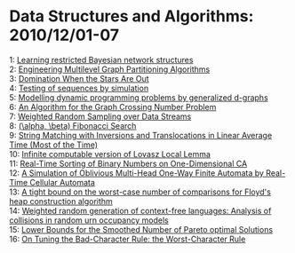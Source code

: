 # Data Structures and Algorithms: 2010/12/01-07  
1: [Learning restricted Bayesian network structures](https://doi.org/10.48550/arXiv.1011.6664)  
2: [Engineering Multilevel Graph Partitioning Algorithms](https://doi.org/10.48550/arXiv.1012.0006)  
3: [Domination When the Stars Are Out](https://doi.org/10.48550/arXiv.1012.0012)  
4: [Testing of sequences by simulation](https://doi.org/10.48550/arXiv.1012.0032)  
5: [Modelling dynamic programming problems by generalized d-graphs](https://doi.org/10.48550/arXiv.1012.0058)  
6: [An Algorithm for the Graph Crossing Number Problem](https://doi.org/10.48550/arXiv.1012.0255)  
7: [Weighted Random Sampling over Data Streams](https://doi.org/10.48550/arXiv.1012.0256)  
8: [(\alpha, \beta) Fibonacci Search](https://doi.org/10.48550/arXiv.1012.0259)  
9: [String Matching with Inversions and Translocations in Linear Average  Time (Most of the Time)](https://doi.org/10.48550/arXiv.1012.0280)  
10: [Infinite computable version of Lovasz Local Lemma](https://doi.org/10.48550/arXiv.1012.0557)  
11: [Real-Time Sorting of Binary Numbers on One-Dimensional CA](https://doi.org/10.48550/arXiv.1012.0674)  
12: [A Simulation of Oblivious Multi-Head One-Way Finite Automata by  Real-Time Cellular Automata](https://doi.org/10.48550/arXiv.1012.1219)  
13: [A tight bound on the worst-case number of comparisons for Floyd's heap  construction algorithm](https://doi.org/10.48550/arXiv.1012.0956)  
14: [Weighted random generation of context-free languages: Analysis of  collisions in random urn occupancy models](https://doi.org/10.48550/arXiv.1012.1129)  
15: [Lower Bounds for the Smoothed Number of Pareto optimal Solutions](https://doi.org/10.48550/arXiv.1012.1163)  
16: [On Tuning the Bad-Character Rule: the Worst-Character Rule](https://doi.org/10.48550/arXiv.1012.1338)  